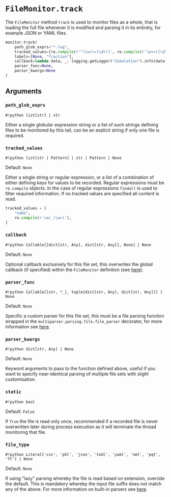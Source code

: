 # `FileMonitor.track`

The `FileMonitor` method `track` is used to monitor files as a whole, that is loading the full file whenever it is modified and parsing it in its entirety, for example JSON or YAML files.

```python
monitor.track(
    path_glob_exprs="*.log",
    tracked_values=[re.compile(r'^(\w+)=(\d+))', re.compile(r'\w+=([\d\.]+)')],
    labels=[None, "fraction"],
    callback=lambda data, _: logging.getLogger("Simulation").info(data),
    parser_func=None,
    parser_kwargs=None
)
```

## Arguments

### `path_glob_exprs`
`#!python list[str] | str`

Either a single globular expression string or a list of such strings defining files to be monitored by this tail, can be an explicit string if only one file is required.

### `tracked_values`
`#!python list[str | Pattern] | str | Pattern | None`

Default: `None`

Either a single string or regular expression, or a list of a combination of either defining keys for values to be recorded. Regular expressions must be `re.compile` objects. In the case of regular expressions `findall` is used to filter required information. If no tracked values are specified all content is read.

```python
tracked_values = [
    "name",
    re.compile(r'var_(\w+)'),
]
```

### `callback`
`#!python Callable[[dict[str, Any], dict[str, Any]], None] | None`

Default: `None`

Optional callback exclusively for this file set, this overwrites the global callback (if specified) within the `FileMonitor` definition (see [here](./file_monitor.md#per-thread-callback)).


### `parser_func`
`#!python Callable[[str, *_], tuple[dict[str, Any], dict[str, Any]]] | None`

Default: `None`

Specific a custom parser for this file set, this must be a file parsing function wrapped in the `multiparser.parsing.file.file_parser` decorator, for more information see [here](./custom_parsers.md#file-parsers).

### `parser_kwargs`
`#!python dict[str, Any] | None`

Default: `None`

Keyword arguments to pass to the function defined above, useful if you want to specify near-identical parsing of multiple file sets with slight customisation.


### `static`
`#!python bool`

Default: `False`

If `True` the file is read only once, recommended if a recorded file is never overwritten later during process execution as it will terminate the thread monitoring that file.


### `file_type`
`#!python Literal['csv', 'pkl', 'json', 'toml', 'yaml', 'nml', 'pqt', 'ft'] | None`

Default: `None`

If using "lazy" parsing whereby the file is read based on extension, override the default. This is mandatory whereby the input file suffix does not match any of the above. For more information on built-in parsers see [here](./builtin_parsers.md).
